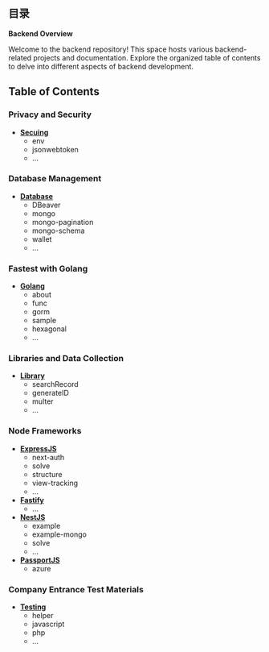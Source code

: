 ## 目录

**Backend Overview**

Welcome to the backend repository! This space hosts various backend-related projects and documentation. Explore the organized table of contents to delve into different aspects of backend development.

## Table of Contents

### Privacy and Security

- [**Secuing**](https://github.com/989x/backend/tree/main/secuing)
    - env
    - jsonwebtoken
    - ...

### Database Management

- [**Database**](https://github.com/989x/backend/tree/main/database)
    - DBeaver
    - mongo
    - mongo-pagination
    - mongo-schema
    - wallet
    - ...

### Fastest with Golang

- [**Golang**](https://github.com/989x/backend/tree/main/go)
    - about
    - func
    - gorm
    - sample
    - hexagonal
    - ...

### Libraries and Data Collection

- [**Library**](https://github.com/989x/backend/tree/main/libs)
    - searchRecord
    - generateID
    - multer
    - ...

### Node Frameworks

- [**ExpressJS**](https://github.com/989x/backend/tree/main/node/express)
    - next-auth  
    - solve  
    - structure  
    - view-tracking  
    - ...
- [**Fastify**](https://github.com/989x/backend/tree/main/node/fastify)  
    - ...
- [**NestJS**](https://github.com/989x/backend/tree/main/node/nest)  
    - example  
    - example-mongo  
    - solve  
    - ...
- [**PassportJS**](https://github.com/989x/backend/tree/main/node/passport)  
    - azure  

### Company Entrance Test Materials

- [**Testing**](https://github.com/989x/backend/tree/main/testing)
    - helper
    - javascript
    - php
    - ...
